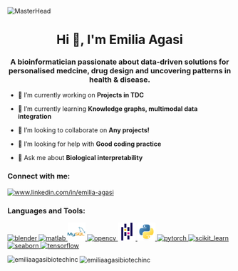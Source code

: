![MasterHead](https://www.excelra.com/wp-content/uploads/2022/09/News-bg-banner.jpg)
<h1 align="center">Hi 👋, I'm Emilia Agasi</h1>
<h3 align="center">A bioinformatician passionate about data-driven solutions for personalised medcine, drug design and uncovering patterns in health & disease.</h3>

- 🔭 I’m currently working on **Projects in TDC**

- 🌱 I’m currently learning **Knowledge graphs, multimodal data integration**

- 👯 I’m looking to collaborate on **Any projects!**

- 🤝 I’m looking for help with **Good coding practice**

- 💬 Ask me about **Biological interpretability**

<h3 align="left">Connect with me:</h3>
<p align="left">
<a href="https://linkedin.com/in/www.linkedin.com/in/emilia-agasi" target="blank"><img align="center" src="https://raw.githubusercontent.com/rahuldkjain/github-profile-readme-generator/master/src/images/icons/Social/linked-in-alt.svg" alt="www.linkedin.com/in/emilia-agasi" height="30" width="40" /></a>
</p>

<h3 align="left">Languages and Tools:</h3>
<p align="left"> <a href="https://www.blender.org/" target="_blank" rel="noreferrer"> <img src="https://download.blender.org/branding/community/blender_community_badge_white.svg" alt="blender" width="40" height="40"/> </a> <a href="https://www.mathworks.com/" target="_blank" rel="noreferrer"> <img src="https://upload.wikimedia.org/wikipedia/commons/2/21/Matlab_Logo.png" alt="matlab" width="40" height="40"/> </a> <a href="https://www.mysql.com/" target="_blank" rel="noreferrer"> <img src="https://raw.githubusercontent.com/devicons/devicon/master/icons/mysql/mysql-original-wordmark.svg" alt="mysql" width="40" height="40"/> </a> <a href="https://opencv.org/" target="_blank" rel="noreferrer"> <img src="https://www.vectorlogo.zone/logos/opencv/opencv-icon.svg" alt="opencv" width="40" height="40"/> </a> <a href="https://pandas.pydata.org/" target="_blank" rel="noreferrer"> <img src="https://raw.githubusercontent.com/devicons/devicon/2ae2a900d2f041da66e950e4d48052658d850630/icons/pandas/pandas-original.svg" alt="pandas" width="40" height="40"/> </a> <a href="https://www.python.org" target="_blank" rel="noreferrer"> <img src="https://raw.githubusercontent.com/devicons/devicon/master/icons/python/python-original.svg" alt="python" width="40" height="40"/> </a> <a href="https://pytorch.org/" target="_blank" rel="noreferrer"> <img src="https://www.vectorlogo.zone/logos/pytorch/pytorch-icon.svg" alt="pytorch" width="40" height="40"/> </a> <a href="https://scikit-learn.org/" target="_blank" rel="noreferrer"> <img src="https://upload.wikimedia.org/wikipedia/commons/0/05/Scikit_learn_logo_small.svg" alt="scikit_learn" width="40" height="40"/> </a> <a href="https://seaborn.pydata.org/" target="_blank" rel="noreferrer"> <img src="https://seaborn.pydata.org/_images/logo-mark-lightbg.svg" alt="seaborn" width="40" height="40"/> </a> <a href="https://www.tensorflow.org" target="_blank" rel="noreferrer"> <img src="https://www.vectorlogo.zone/logos/tensorflow/tensorflow-icon.svg" alt="tensorflow" width="40" height="40"/> </a> </p>

<p><img align="left" src="https://github-readme-stats.vercel.app/api/top-langs?username=emiliaagasibiotechinc&show_icons=true&locale=en&layout=compact" alt="emiliaagasibiotechinc" /></p>

<p>&nbsp;<img align="center" src="https://github-readme-stats.vercel.app/api?username=emiliaagasibiotechinc&show_icons=true&locale=en" alt="emiliaagasibiotechinc" /></p>
